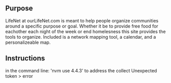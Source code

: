 ## Purpose
 LifeNet at ourLifeNet.com is meant to help people organize communities around a specific purpose or goal.  Whether it be to provide free food for eachother each night of the week or end homelesness this site provides the tools to organize.  Included is a network mapping tool, a calendar, and a personalizeable map. 

## Instructions
in the command line: 'nvm use 4.4.3' to address the collect Unexpected token > error
